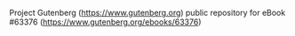 Project Gutenberg (https://www.gutenberg.org) public repository for eBook #63376 (https://www.gutenberg.org/ebooks/63376)
